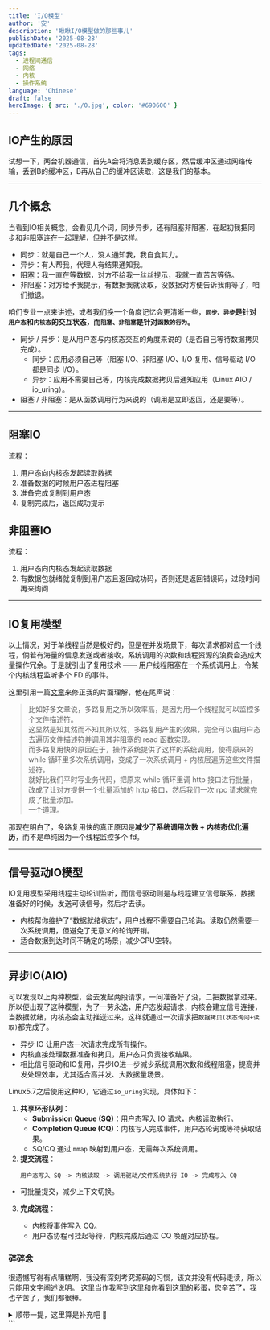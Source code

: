 ```yaml
---
title: 'I/O模型'
author: '安'
description: '瞅瞅I/O模型做的那些事儿'
publishDate: '2025-08-28'
updatedDate: '2025-08-28'
tags:
  - 进程间通信
  - 网络
  - 内核
  - 操作系统
language: 'Chinese'
draft: false
heroImage: { src: './0.jpg', color: '#690600' }
---
```

## IO产生的原因
试想一下，两台机器通信，首先A会将消息丢到缓存区，然后缓冲区通过网络传输，丢到B的缓冲区，B再从自己的缓冲区读取，这是我们的基本。

---

## 几个概念
当看到IO相关概念，会看见几个词，同步异步，还有阻塞非阻塞，在起初我把同步和非阻塞连在一起理解，但并不是这样。

- 同步：就是自己一个人，没人通知我，我自食其力。
- 异步：有人帮我，代理人有结果通知我。
- 阻塞：我一直在等数据，对方不给我一丝丝提示，我就一直苦苦等待。
- 非阻塞：对方给予我提示，有数据我就读取，没数据对方便告诉我甭等了，咱们撤退。

咱们专业一点来讲述，或者我们换一个角度记忆会更清晰一些，**`同步、异步`是针对`用户态`和`内核态`的交互状态，而`阻塞、非阻塞`是针对`函数的行为`。**

- 同步 / 异步：是从用户态与内核态交互的角度来说的（是否自己等待数据拷贝完成）。
  - 同步：应用必须自己等（阻塞 I/O、非阻塞 I/O、I/O 复用、信号驱动 I/O 都是同步 I/O）。
  - 异步：应用不需要自己等，内核完成数据拷贝后通知应用（Linux AIO / io_uring）。
- 阻塞 / 非阻塞：是从函数调用行为来说的（调用是立即返回，还是要等）。

---

## 阻塞IO
流程：
1. 用户态向内核态发起读取数据
2. 准备数据的时候用户态进程阻塞
3. 准备完成复制到用户态
4. 复制完成后，返回成功提示

## 非阻塞IO
流程：
1. 用户态向内核态发起读取数据
2. 有数据包就绪就复制到用户态且返回成功码，否则还是返回错误码，过段时间再来询问

---

## IO复用模型
以上情况，对于单线程当然是极好的，但是在并发场景下，每次请求都对应一个线程，倘若有海量的信息发送或者接收，系统调用的次数和线程资源的浪费会造成大量操作冗余。于是就引出了复用技术 —— 用户线程阻塞在一个系统调用上，令某个内核线程监听多个 FD 的事件。

这里引用一篇[文章](https://mp.weixin.qq.com/s?__biz=MzkxMDc1MDg1Nw==&mid=2247508528&idx=1&sn=ca2920020af8b51c3649d103dd7d3331&source=41&poc_token=HBhssGijGVp4vreCqjw_TzS3xJ-6QO1o2Uta0Ncs)来修正我的片面理解，他在尾声说：

> 比如好多文章说，多路复用之所以效率高，是因为用一个线程就可以监控多个文件描述符。  
> 这显然是知其然而不知其所以然，多路复用产生的效果，完全可以由用户态去遍历文件描述符并调用其非阻塞的 read 函数实现。  
> 而多路复用快的原因在于，操作系统提供了这样的系统调用，使得原来的 while 循环里多次系统调用，变成了一次系统调用 + 内核层遍历这些文件描述符。  
> 就好比我们平时写业务代码，把原来 while 循环里调 http 接口进行批量，改成了让对方提供一个批量添加的 http 接口，然后我们一次 rpc 请求就完成了批量添加。  
> 一个道理。

那现在明白了，多路复用快的真正原因是**减少了系统调用次数 + 内核态优化遍历**，而不是单纯因为一个线程监控多个 fd。

---

## 信号驱动IO模型
IO复用模型采用线程主动轮训监听，而信号驱动则是与线程建立信号联系，数据准备好的时候，发送可读信号，然后才去读。

- 内核帮你维护了“数据就绪状态”，用户线程不需要自己轮询。读取仍然需要一次系统调用，但避免了无意义的轮询开销。
- 适合数据到达时间不确定的场景，减少CPU空转。

---

## 异步IO(AIO)
可以发现以上两种模型，会去发起两段请求，一问准备好了没，二把数据拿过来。所以便出现了这种模型，为了一劳永逸，用户态发起请求，内核会建立信号连接，当数据就绪，内核态会主动推送过来，这样就通过一次请求把`数据拷贝(状态询问+读取)`都完成了。

- 异步 IO 让用户态一次请求完成所有操作。
- 内核直接处理数据准备和拷贝，用户态只负责接收结果。
- 相比信号驱动和IO复用，异步IO进一步减少系统调用次数和线程阻塞，提高并发处理效率，尤其适合高并发、大数据量场景。

Linux5.7之后使用这种IO，它通过`io_uring`实现，具体如下：

1. **共享环形队列**：
    - **Submission Queue (SQ)**：用户态写入 IO 请求，内核读取执行。
    - **Completion Queue (CQ)**：内核写入完成事件，用户态轮询或等待获取结果。
    - SQ/CQ 通过 `mmap` 映射到用户态，无需每次系统调用。
2. **提交流程**：
   ```text
   用户态写入 SQ -> 内核读取 -> 调用驱动/文件系统执行 IO -> 完成写入 CQ
    ```


* 可批量提交，减少上下文切换。

3. **完成流程**：

    * 内核将事件写入 CQ。
    * 用户态协程可挂起等待，内核完成后通过 CQ 唤醒对应协程。


### 碎碎念
很遗憾写得有点糟糕啊，我没有深刻考究源码的习惯，该文并没有代码走读，所以只能用文字阐述说明。
这里当作我写到这里和你看到这里的彩蛋，您辛苦了，我也辛苦了，我们都很棒。

<details>
<summary>顺带一提，这里算是补充吧 🎉</summary>

io_uring的目标并不仅仅是高性能，初衷就如同小标题一致是想建立Linux原生的 **`异步`** IO模型。
它的根源在于它的数据结构，通过 **mmap**的`ring buffer`实现，从结果上而言：

* 减少了数据拷贝
* 减少了系统调用，一次调用可以提交或首个多次结果，上下文切换开销很小
* 通过两个环：提交队列（SQ）和完成队列（CQ），完美实现生产者-消费者模型。其底层通过内存屏障（Memory Barrier）和顺序写（Sequential Write）来保证一致性：生产者（应用）向SQ尾写入条目后，使用写屏障确保数据可见性，然后更新尾指针；消费者（内核）从SQ头读取，使用读屏障确保读取到最新数据，之后更新头指针。完成环（CQ）同理，但角色互换。这种设计确保了无锁并发，彻底避免了传统锁机制带来的CPU暂停、上下文切换和缓存失效等开销。

对比epoll，epoll基于树结构实现同步就绪通知，属于回调范式。io_uring真正实现了无阻塞异步，尤其适合与协程结合。

谈谈一种高效的结合，可以将io_uring与coroutine结合，当协程执行IO时，自动让出CPU，由用户态调度器切换至同线程其他协程。IO由内核异步执行，完成后唤醒原协程。整个过程几乎没有线程阻塞，CPU时间几乎完全用于业务，易跑满CPU。

协程的真正优势在于单线程调度，如Python。io_uring加持下，每线程可类似独立事件循环，实现高并发IO，更轻量、高效，避免多线程锁竞争。

撤退撤退，风紧撤呼 (＾• ω •＾)
</details>
```
